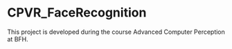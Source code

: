 # CPVR_FaceRecognition
This project is developed during the course Advanced Computer Perception at BFH.
